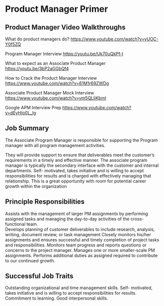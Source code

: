 # Product Manager Primer

## Product Manager Video Walkthroughs

What do product managers do? 
https://www.youtube.com/watch?v=yUOC-Y0f5ZQ

Program Manager Interview
https://youtu.be/Uk70uQkPf-I

What to expect as an Associate Product Manager 
https://youtu.be/3bP2aGGbQf4

How to Crack the Product Manager Interview
https://www.youtube.com/watch?v=61M1r69ZWDg


Associate Product Manager Mock Interview 
https://www.youtube.com/watch?v=vm5QLIiKbmI

Google APM Interview Prep 
https://www.youtube.com/watch?v=dEyHIo0L_Ig

## Job Summary

The Associate Program Manager is responsible for supporting the Program manager with all program management activities.  

They will provide support to ensure that deliverables meet the customer’s requirements in a timely and effective manner. The associate program manager is typically the secondary interface with the customer and internal departments. Self- motivated, takes initiative and is willing to accept responsibilities for results and is charged with effectively managing that relationship.
This is a great opportunity  with room for potential career growth within the organization

## Principle Responsibilities

Assists with the management of larger PM assignments by performing assigned tasks and managing the day-to-day activities of the cross-functional team.  
Develops planning of customer deliverables to include research, analysis, writing, document review, or task management
Closely monitors his/her assignments and ensures successful and timely completion of project tasks and responsibilities.
Monitors team progress and reports questions or concerns to the project manager.
Manages one or more smaller-scale PM assignments.
Performs additional duties as assigned required to contribute to our continued growth.


## Successful Job Traits 

Outstanding organizational and time management skills.
Self- motivated, takes initiative and is willing to accept responsibilities for results.
Commitment to learning.
Good interpersonal skills. 
